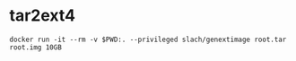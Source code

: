 # tar2ext4

```
docker run -it --rm -v $PWD:. --privileged slach/genextimage root.tar root.img 10GB
```
